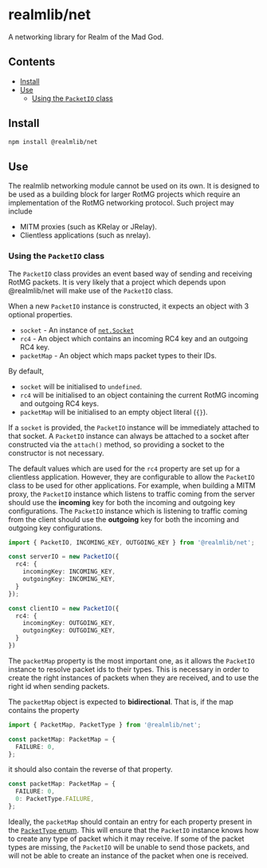 # realmlib/net

A networking library for Realm of the Mad God.

## Contents

+ [Install](#install)
+ [Use](#use)
  + [Using the `PacketIO` class](#using-the-packetio-class)

## Install

```bash
npm install @realmlib/net
```

## Use

The realmlib networking module cannot be used on its own. It is designed to be used as a building block for larger RotMG projects which require an implementation of the RotMG networking protocol. Such project may include

+ MITM proxies (such as KRelay or JRelay).
+ Clientless applications (such as nrelay).

### Using the `PacketIO` class

The `PacketIO` class provides an event based way of sending and receiving RotMG packets. It is very likely that a project which depends upon @realmlib/net will make use of the `PacketIO` class.

When a new `PacketIO` instance is constructed, it expects an object with 3 optional properties.

+ `socket` - An instance of [`net.Socket`](https://nodejs.org/api/net.html#net_class_net_socket)
+ `rc4` - An object which contains an incoming RC4 key and an outgoing RC4 key.
+ `packetMap` - An object which maps packet types to their IDs.

By default,

+ `socket` will be initialised to `undefined`.
+ `rc4` will be initialised to an object containing the current RotMG incoming and outgoing RC4 keys.
+ `packetMap` will be initialised to an empty object literal (`{}`).

If a `socket` is provided, the `PacketIO` instance will be immediately attached to that socket. A `PacketIO` instance can always be attached to a socket after constructed via the `attach()` method, so providing a socket to the constructor is not necessary.

The default values which are used for the `rc4` property are set up for a clientless application. However, they are configurable to allow the `PacketIO` class to be used for other applications. For example, when building a MITM proxy, the `PacketIO` instance which listens to traffic coming from the server should use the **incoming** key for both the incoming and outgoing key configurations. The `PacketIO` instance which is listening to traffic coming from the client should use the **outgoing** key for both the incoming and outgoing key configurations.

```typescript
import { PacketIO, INCOMING_KEY, OUTGOING_KEY } from '@realmlib/net';

const serverIO = new PacketIO({
  rc4: {
    incomingKey: INCOMING_KEY,
    outgoingKey: INCOMING_KEY,
  }
});

const clientIO = new PacketIO({
  rc4: {
    incomingKey: OUTGOING_KEY,
    outgoingKey: OUTGOING_KEY,
  }
})
```

The `packetMap` property is the most important one, as it allows the `PacketIO` instance to resolve packet ids to their types. This is necessary in order to create the right instances of packets when they are received, and to use the right id when sending packets.

The `packetMap` object is expected to **bidirectional**. That is, if the map contains the property

```typescript
import { PacketMap, PacketType } from '@realmlib/net';

const packetMap: PacketMap = {
  FAILURE: 0,
};
```

it should also contain the reverse of that property.

```typescript
const packetMap: PacketMap = {
  FAILURE: 0,
  0: PacketType.FAILURE,
};
```

Ideally, the `packetMap` should contain an entry for each property present in the [`PacketType` enum](src/packet-type.ts). This will ensure that the `PacketIO` instance knows how to create any type of packet which it may receive. If some of the packet types are missing, the `PacketIO` will be unable to send those packets, and will not be able to create an instance of the packet when one is received.
